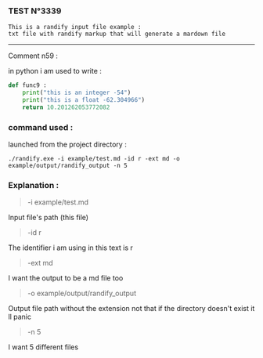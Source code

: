 ### TEST N°3339

    This is a randify input file example :
    txt file with randify markup that will generate a mardown file
---

Comment n59 :

in python i am used to write :

```py
def func9 :
    print("this is an integer -54")
    print("this is a float -62.304966")
    return 10.201262053772082
```


### command used :

launched from the project directory :

`./randify.exe -i example/test.md -id r -ext md -o example/output/randify_output -n 5`

### Explanation :

> -i example/test.md

Input file's path (this file)

> -id r
    
The identifier i am using in this text is r

> -ext md

I want the output to be a md file too

> -o example/output/randify_output

Output file path without the extension not that if the directory doesn't exist it ll panic

> -n 5

I want 5 different files
